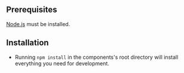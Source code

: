 ## Prerequisites

[Node.js](http://nodejs.org/) must be installed.

## Installation

- Running `npm install` in the components's root directory will install everything you need for development.
